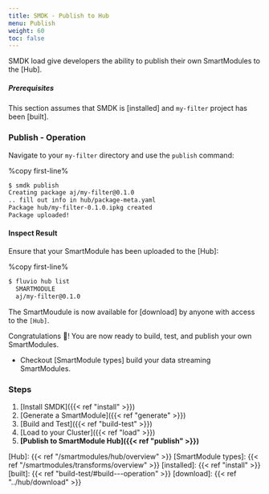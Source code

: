 ```yaml
---
title: SMDK - Publish to Hub
menu: Publish
weight: 60
toc: false
---
```


SMDK load give developers the ability to publish their own SmartModules to the [Hub]. 

##### Prerequisites

This section assumes that SMDK is [installed] and `my-filter` project has been [built].

### Publish - Operation

Navigate to your `my-filter` directory and use the `publish` command:

%copy first-line%
```bash
$ smdk publish
Creating package aj/my-filter@0.1.0
.. fill out info in hub/package-meta.yaml
Package hub/my-filter-0.1.0.ipkg created
Package uploaded!
```

#### Inspect Result

Ensure that your SmartModule has been uploaded to the [Hub]:

%copy first-line%
```bash
$ fluvio hub list
  SMARTMODULE                    
  aj/my-filter@0.1.0                    
```

The SmartMoudule is now available for [download] by anyone with access to the `[Hub]`.

Congratulations :tada:!  You are now ready to build, test, and publish your own SmartModules.

* Checkout [SmartModule types] build your data streaming SmartModules.

### Steps

1. [Install SMDK]({{< ref "install" >}})
2. [Generate a SmartModule]({{< ref "generate" >}})
3. [Build and Test]({{< ref "build-test" >}})
4. [Load to your Cluster]({{< ref "load" >}})
5. **[Publish to SmartModule Hub]({{< ref "publish" >}})**

[Hub]: {{< ref "/smartmodules/hub/overview" >}}
[SmartModule types]: {{< ref "/smartmodules/transforms/overview" >}}
[installed]: {{< ref "install" >}}
[built]: {{< ref "build-test/#build---operation" >}}
[download]: {{< ref "../hub/download" >}}
